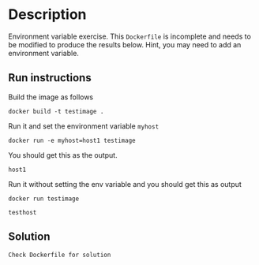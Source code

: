 # Description

Environment variable exercise.
This `Dockerfile` is incomplete and needs to be modified to produce the results below.
Hint, you may need to add an environment variable.

## Run instructions

Build the image as follows

    docker build -t testimage .

Run it and set the environment variable `myhost`

    docker run -e myhost=host1 testimage

You should get this as the output.

    host1

Run it without setting the env variable and you should get this as output

    docker run testimage

    testhost
    
## Solution

    Check Dockerfile for solution


